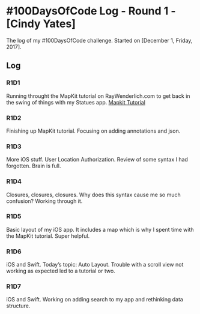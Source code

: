 # #100DaysOfCode Log - Round 1 - [Cindy Yates]

The log of my #100DaysOfCode challenge. Started on [December 1, Friday, 2017].

## Log

### R1D1 
Running throught the MapKit tutorial on RayWenderlich.com to get back in the swing of things with my Statues app. <a href="https://www.raywenderlich.com/160517/mapkit-tutorial-getting-started">Mapkit Tutorial</a>

### R1D2
Finishing up MapKit tutorial. Focusing on adding annotations and json.

### R1D3
More iOS stuff. User Location Authorization. Review of some syntax I had forgotten. Brain is full.

### R1D4
Closures, closures, closures. Why does this syntax cause me so much confusion? Working through it.

### R1D5
Basic layout of my iOS app. It includes a map which is why I spent time with the MapKit tutorial. Super helpful.

### R1D6
iOS and Swift. Today’s topic: Auto Layout. Trouble with a scroll view not working as expected led to a tutorial or two.

### R1D7
iOS and Swift. Working on adding search to my app and rethinking data structure.
